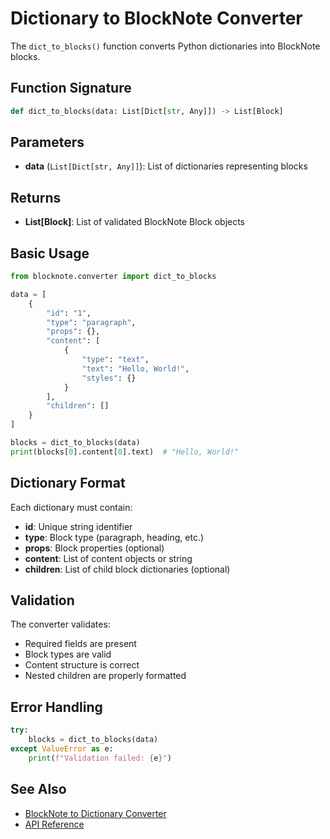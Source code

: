 # Dictionary to BlockNote Converter

The `dict_to_blocks()` function converts Python dictionaries into BlockNote blocks.

## Function Signature

```python
def dict_to_blocks(data: List[Dict[str, Any]]) -> List[Block]
```

## Parameters

- **data** (`List[Dict[str, Any]]`): List of dictionaries representing blocks

## Returns

- **List[Block]**: List of validated BlockNote Block objects

## Basic Usage

```python
from blocknote.converter import dict_to_blocks

data = [
    {
        "id": "1",
        "type": "paragraph",
        "props": {},
        "content": [
            {
                "type": "text",
                "text": "Hello, World!",
                "styles": {}
            }
        ],
        "children": []
    }
]

blocks = dict_to_blocks(data)
print(blocks[0].content[0].text)  # "Hello, World!"
```

## Dictionary Format

Each dictionary must contain:

- **id**: Unique string identifier
- **type**: Block type (paragraph, heading, etc.)
- **props**: Block properties (optional)
- **content**: List of content objects or string
- **children**: List of child block dictionaries (optional)

## Validation

The converter validates:
- Required fields are present
- Block types are valid
- Content structure is correct
- Nested children are properly formatted

## Error Handling

```python
try:
    blocks = dict_to_blocks(data)
except ValueError as e:
    print(f"Validation failed: {e}")
```

## See Also

- [BlockNote to Dictionary Converter](blocknote-to-dict.md)
- [API Reference](../api/converters.md)
